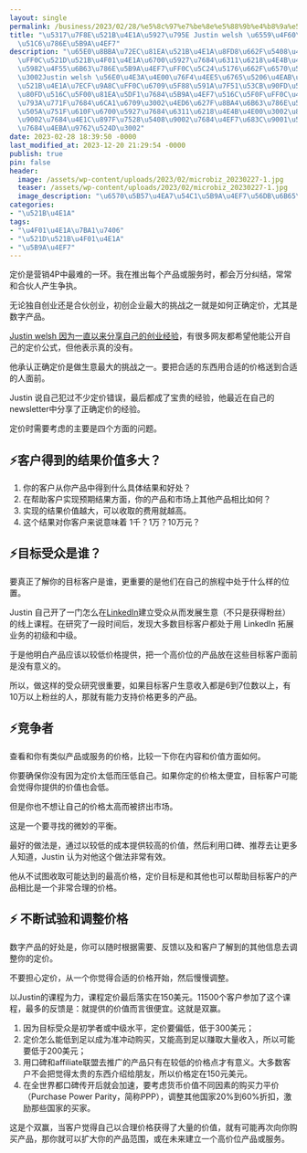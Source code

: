 ```yaml
---
layout: single
permalink: /business/2023/02/28/%e5%8c%97%e7%be%8e%e5%88%9b%e4%b8%9a%e5%a4%a7%e7%a5%9e-justin-welsh-%e6%95%99%e4%bd%a0%e5%a6%82%e4%bd%95%e5%87%86%e7%a1%ae%e5%ae%9a%e4%bb%b7/
title: "\u5317\u7F8E\u521B\u4E1A\u5927\u795E Justin welsh \u6559\u4F60\u5982\u4F55\
  \u51C6\u786E\u5B9A\u4EF7"
description: "\u65E0\u8BBA\u72EC\u81EA\u521B\u4E1A\u8FD8\u662F\u5408\u4F19\u521B\u4E1A\
  \uFF0C\u521D\u521B\u4F01\u4E1A\u6700\u5927\u7684\u6311\u6218\u4E4B\u4E00\u5C31\u662F\
  \u5982\u4F55\u6B63\u786E\u5B9A\u4EF7\uFF0C\u5C24\u5176\u662F\u6570\u5B57\u4EA7\u54C1\
  \u3002Justin welsh \u56E0\u4E3A\u4E00\u76F4\u4EE5\u6765\u5206\u4EAB\u81EA\u5DF1\u7684\
  \u521B\u4E1A\u7ECF\u9A8C\uFF0C\u6709\u5F88\u591A\u7F51\u53CB\u90FD\u5E0C\u671B\u4ED6\
  \u80FD\u516C\u5F00\u81EA\u5DF1\u7684\u5B9A\u4EF7\u516C\u5F0F\uFF0C\u4F46\u4ED6\u8868\
  \u793A\u771F\u7684\u6CA1\u6709\u3002\u4ED6\u627F\u8BA4\u6B63\u786E\u5B9A\u4EF7\u662F\
  \u505A\u751F\u610F\u6700\u5927\u7684\u6311\u6218\u4E4B\u4E00\u3002\u8981\u628A\u5408\
  \u9002\u7684\u4E1C\u897F\u7528\u5408\u9002\u7684\u4EF7\u683C\u9001\u5230\u5408\u9002\
  \u7684\u4EBA\u9762\u524D\u3002"
date: 2023-02-28 18:39:50 -0000
last_modified_at: 2023-12-20 21:29:54 -0000
publish: true
pin: false
header:
  image: /assets/wp-content/uploads/2023/02/microbiz_20230227-1.jpg
  teaser: /assets/wp-content/uploads/2023/02/microbiz_20230227-1.jpg
  image_description: "\u6570\u5B57\u4EA7\u54C1\u5B9A\u4EF7\u56DB\u6B65\u6CD5\u5219"
categories:
- "\u521B\u4E1A"
tags:
- "\u4F01\u4E1A\u7BA1\u7406"
- "\u521D\u521B\u4F01\u4E1A"
- "\u5B9A\u4EF7"
---
```

定价是营销4P中最难的一环。我在推出每个产品或服务时，都会万分纠结，常常和合伙人产生争执。

无论独自创业还是合伙创业，初创企业最大的挑战之一就是如何正确定价，尤其是数字产品。

[Justin welsh 因为一直以来分享自己的创业经验](https://aswebuild.com/business/2023/01/24/justin-welsh%e7%8b%ac%e8%87%aa%e7%94%a81187%e5%a4%a9%e5%ae%9e%e7%8e%b0%e6%94%b6%e5%85%a5300%e4%b8%87%e7%be%8e%e5%85%83%ef%bc%8c%e5%85%ac%e5%bc%80%e8%af%a6%e7%bb%8620%e6%ad%a5%e9%aa%a4/)，有很多网友都希望他能公开自己的定价公式，但他表示真的没有。

他承认正确定价是做生意最大的挑战之一。要把合适的东西用合适的价格送到合适的人面前。

Justin 说自己犯过不少定价错误，最后都成了宝贵的经验，他最近在自己的newsletter中分享了正确定价的经验。

定价时需要考虑的主要是四个方面的问题。

## ⚡客户得到的结果价值多大？

  1. 你的客户从你产品中得到什么具体结果和好处？
  2. 在帮助客户实现预期结果方面，你的产品和市场上其他产品相比如何？
  3. 实现的结果价值越大，可以收取的费用就越高。
  4. 这个结果对你客户来说意味着 1千？1万？10万元？

## ⚡目标受众是谁？

要真正了解你的目标客户是谁，更重要的是他们在自己的旅程中处于什么样的位置。

Justin 自己开了一门怎么在[LinkedIn](https://www.linkedin.com)建立受众从而发展生意（不只是获得粉丝）的线上课程。在研究了一段时间后，发现大多数目标客户都处于用 LinkedIn 拓展业务的初级和中级。

于是他明白产品应该以较低价格提供，把一个高价位的产品放在这些目标客户面前是没有意义的。

所以，做这样的受众研究很重要，如果目标客户生意收入都是6到7位数以上，有10万以上粉丝的人，那就有能力支持价格更多的产品。

## ⚡竞争者

查看和你有类似产品或服务的价格，比较一下你在内容和价值方面如何。

你要确保你没有因为定价太低而压低自己。如果你定的价格太便宜，目标客户可能会觉得你提供的价值也会低。

但是你也不想让自己的价格太高而被挤出市场。

这是一个要寻找的微妙的平衡。

最好的做法是，通过以较低的成本提供较高的价值，然后利用口碑、推荐去让更多人知道，Justin 认为对他这个做法非常有效。

他从不试图收取可能达到的最高价格，定价目标是和其他也可以帮助目标客户的产品相比是一个非常合理的价格。

## ⚡ 不断试验和调整价格

数字产品的好处是，你可以随时根据需要、反馈以及和客户了解到的其他信息去调整你的定价。

不要担心定价，从一个你觉得合适的价格开始，然后慢慢调整。

以Justin的课程为力，课程定价最后落实在150美元。11500个客户参加了这个课程，最多的反馈是：就提供的价值而言很便宜。这就是双赢。

  1. 因为目标受众是初学者或中级水平，定价要偏低，低于300美元；
  2. 定价怎么能低到足以成为准冲动购买，又能高到足以赚取大量收入，所以可能要低于200美元；
  3. 用口碑和affiliate联盟去推广的产品只有在较低的价格点才有意义。大多数客户不会把觉得太贵的东西介绍给朋友，所以价格定在150元美元。
  4. 在全世界都口碑传开后就会加速，要考虑货币价值不同因素的购买力平价（Purchase Power Parity，简称PPP），调整其他国家20%到60%折扣，激励那些国家的买家。

这是个双赢，当客户觉得自己以合理价格获得了大量的价值，就有可能再次向你购买产品，那你就可以扩大你的产品范围，或在未来建立一个高价位产品或服务。
